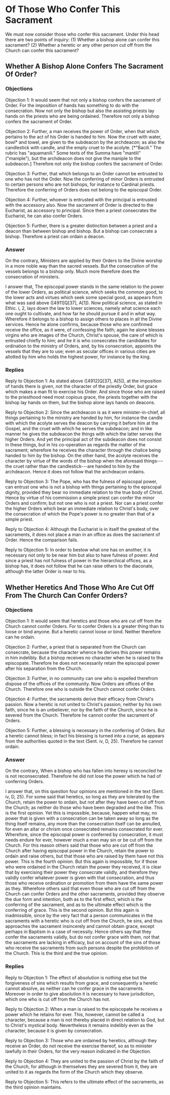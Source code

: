 # Of Those Who Confer This Sacrament

We must now consider those who confer this sacrament. Under this head there are two points of inquiry:
(1) Whether a bishop alone can confer this sacrament?
(2) Whether a heretic or any other person cut off from the Church can confer this sacrament?
## Whether A Bishop Alone Confers The Sacrament Of Order?

### Objections

Objection 1: It would seem that not only a bishop confers the sacrament of Order. For the imposition of hands has something to do with the consecration. Now not only the bishop but also the assisting priests lay hands on the priests who are being ordained. Therefore not only a bishop confers the sacrament of Order.

Objection 2: Further, a man receives the power of Order, when that which pertains to the act of his Order is handed to him. Now the cruet with water, bowl* and towel, are given to the subdeacon by the archdeacon; as also the candlestick with candle, and the empty cruet to the acolyte. [*"Bacili." The rubric has "aquamanili." Some texts of the Summa have "mantili" ("maniple"), but the archdeacon does not give the maniple to the subdeacon.] Therefore not only the bishop confers the sacrament of Order.

Objection 3: Further, that which belongs to an Order cannot be entrusted to one who has not the Order. Now the conferring of minor Orders is entrusted to certain persons who are not bishops, for instance to Cardinal priests. Therefore the conferring of Orders does not belong to the episcopal Order.

Objection 4: Further, whoever is entrusted with the principal is entrusted with the accessory also. Now the sacrament of Order is directed to the Eucharist, as accessory to principal. Since then a priest consecrates the Eucharist, he can also confer Orders.

Objection 5: Further, there is a greater distinction between a priest and a deacon than between bishop and bishop. But a bishop can consecrate a bishop. Therefore a priest can ordain a deacon.

### Answer

On the contrary, Ministers are applied by their Orders to the Divine worship in a more noble way than the sacred vessels. But the consecration of the vessels belongs to a bishop only. Much more therefore does the consecration of ministers.

I answer that, The episcopal power stands in the same relation to the power of the lower Orders, as political science, which seeks the common good, to the lower acts and virtues which seek some special good, as appears from what was said above ([4911]Q[37], A[1]). Now political science, as stated in Ethic. i, 2, lays down the law to lower sciences, namely what science each one ought to cultivate, and how far he should pursue it and in what way. Wherefore it belongs to a bishop to assign others to places in all the Divine services. Hence he alone confirms, because those who are confirmed receive the office, as it were, of confessing the faith; again he alone blesses virgins who are images of the Church, Christ's spouse, the care of which is entrusted chiefly to him; and he it is who consecrates the candidates for ordination to the ministry of Orders, and, by his consecration, appoints the vessels that they are to use; even as secular offices in various cities are allotted by him who holds the highest power, for instance by the king.

### Replies

Reply to Objection 1: As stated above ([4912]Q[37], A[5]), at the imposition of hands there is given, not the character of the priestly Order, but grace which makes a man fit to exercise his Order. And since those who are raised to the priesthood need most copious grace, the priests together with the bishop lay hands on them, but the bishop alone lays hands on deacons.

Reply to Objection 2: Since the archdeacon is as it were minister-in-chief, all things pertaining to the ministry are handed by him, for instance the candle with which the acolyte serves the deacon by carrying it before him at the Gospel, and the cruet with which he serves the subdeacon; and in like manner he gives the subdeacon the things with which the latter serves the higher Orders. And yet the principal act of the subdeacon does not consist in these things, but in his co-operation as regards the matter of the sacrament; wherefore he receives the character through the chalice being handed to him by the bishop. On the other hand, the acolyte receives the character by virtue of the words of the bishop when the aforesaid things---the cruet rather than the candlestick---are handed to him by the archdeacon. Hence it does not follow that the archdeacon ordains.

Reply to Objection 3: The Pope, who has the fulness of episcopal power, can entrust one who is not a bishop with things pertaining to the episcopal dignity, provided they bear no immediate relation to the true body of Christ. Hence by virtue of his commission a simple priest can confer the minor Orders and confirm; but not one who is not a priest. Nor can a priest confer the higher Orders which bear an immediate relation to Christ's body, over the consecration of which the Pope's power is no greater than that of a simple priest.

Reply to Objection 4: Although the Eucharist is in itself the greatest of the sacraments, it does not place a man in an office as does the sacrament of Order. Hence the comparison fails.

Reply to Objection 5: In order to bestow what one has on another, it is necessary not only to be near him but also to have fulness of power. And since a priest has not fulness of power in the hierarchical offices, as a bishop has, it does not follow that he can raise others to the diaconate, although the latter Order is near to his.
## Whether Heretics And Those Who Are Cut Off From The Church Can Confer Orders?

### Objections

Objection 1: It would seem that heretics and those who are cut off from the Church cannot confer Orders. For to confer Orders is a greater thing than to loose or bind anyone. But a heretic cannot loose or bind. Neither therefore can he ordain.

Objection 2: Further, a priest that is separated from the Church can consecrate, because the character whence he derives this power remains in him indelibly. But a bishop receives no character when he is raised to the episcopate. Therefore he does not necessarily retain the episcopal power after his separation from the Church.

Objection 3: Further, in no community can one who is expelled therefrom dispose of the offices of the community. Now Orders are offices of the Church. Therefore one who is outside the Church cannot confer Orders.

Objection 4: Further, the sacraments derive their efficacy from Christ's passion. Now a heretic is not united to Christ's passion; neither by his own faith, since he is an unbeliever, nor by the faith of the Church, since he is severed from the Church. Therefore he cannot confer the sacrament of Orders.

Objection 5: Further, a blessing is necessary in the conferring of Orders. But a heretic cannot bless; in fact his blessing is turned into a curse, as appears from the authorities quoted in the text (Sent. iv, D, 25). Therefore he cannot ordain.

### Answer

On the contrary, When a bishop who has fallen into heresy is reconciled he is not reconsecrated. Therefore he did not lose the power which he had of conferring Orders.

I answer that, on this question four opinions are mentioned in the text (Sent. iv, D, 25). For some said that heretics, so long as they are tolerated by the Church, retain the power to ordain, but not after they have been cut off from the Church; as neither do those who have been degraded and the like. This is the first opinion. Yet this is impossible, because, happen what may, no power that is given with a consecration can be taken away so long as the thing itself remains, any more than the consecration itself can be annulled, for even an altar or chrism once consecrated remains consecrated for ever. Wherefore, since the episcopal power is conferred by consecration, it must needs endure for ever, however much a man may sin or be cut off from the Church. For this reason others said that those who are cut off from the Church after having episcopal power in the Church, retain the power to ordain and raise others, but that those who are raised by them have not this power. This is the fourth opinion. But this again is impossible, for if those who were ordained in the Church retain the power they received, it is clear that by exercising their power they consecrate validly, and therefore they validly confer whatever power is given with that consecration, and thus those who receive ordination or promotion from them have the same power as they. Wherefore others said that even those who are cut off from the Church can confer Orders and the other sacraments, provided they observe the due form and intention, both as to the first effect, which is the conferring of the sacrament, and as to the ultimate effect which is the conferring of grace. This is the second opinion. But this again is inadmissible, since by the very fact that a person communicates in the sacraments with a heretic who is cut off from the Church, he sins, and thus approaches the sacrament insincerely and cannot obtain grace, except perhaps in Baptism in a case of necessity. Hence others say that they confer the sacraments validly, but do not confer grace with them, not that the sacraments are lacking in efficacy, but on account of the sins of those who receive the sacraments from such persons despite the prohibition of the Church. This is the third and the true opinion.

### Replies

Reply to Objection 1: The effect of absolution is nothing else but the forgiveness of sins which results from grace, and consequently a heretic cannot absolve, as neither can he confer grace in the sacraments. Moreover in order to give absolution it is necessary to have jurisdiction, which one who is cut off from the Church has not.

Reply to Objection 2: When a man is raised to the episcopate he receives a power which he retains for ever. This, however, cannot be called a character, because a man is not thereby placed in direct relation to God, but to Christ's mystical body. Nevertheless it remains indelibly even as the character, because it is given by consecration.

Reply to Objection 3: Those who are ordained by heretics, although they receive an Order, do not receive the exercise thereof, so as to minister lawfully in their Orders, for the very reason indicated in the Objection.

Reply to Objection 4: They are united to the passion of Christ by the faith of the Church, for although in themselves they are severed from it, they are united to it as regards the form of the Church which they observe.

Reply to Objection 5: This refers to the ultimate effect of the sacraments, as the third opinion maintains.
